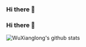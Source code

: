 ### Hi there 👋
### Hi there 👋
![WuXianglong's github stats](https://github-readme-stats.vercel.app/api?username=WuXianglong&show_icons=true&theme=radical)

<!--
Here are some ideas to get you started:

- 🔭 I’m currently working on ...
- 🌱 I’m currently learning ...
- 👯 I’m looking to collaborate on ...
- 🤔 I’m looking for help with ...
- 💬 Ask me about ...
- 📫 How to reach me: ...
- 😄 Pronouns: ...
- ⚡ Fun fact: ...
-->
